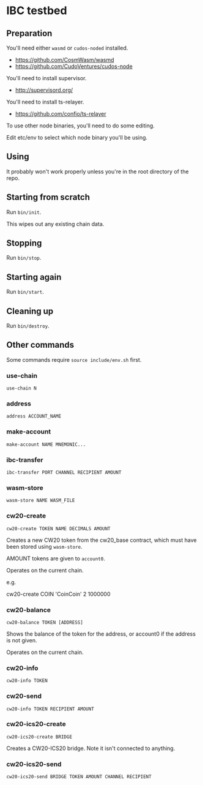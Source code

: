 # IBC testbed

## Preparation

You'll need either `wasmd` or `cudos-noded` installed.

* https://github.com/CosmWasm/wasmd
* https://github.com/CudoVentures/cudos-node

You'll need to install supervisor.

* http://supervisord.org/

You'll need to install ts-relayer.

* https://github.com/confio/ts-relayer

To use other node binaries, you'll need to do some editing.

Edit etc/env to select which node binary you'll be using.

## Using

It probably won't work properly unless you're in the root directory of the repo.

## Starting from scratch

Run `bin/init`.

This wipes out any existing chain data.

## Stopping

Run `bin/stop`.

## Starting again

Run `bin/start`.

## Cleaning up

Run `bin/destroy`.

## Other commands

Some commands require `source include/env.sh` first.

### use-chain

`use-chain N`

### address

`address ACCOUNT_NAME`

### make-account

`make-account NAME MNEMONIC...`

### ibc-transfer

`ibc-transfer PORT CHANNEL RECIPIENT AMOUNT`

### wasm-store

`wasm-store NAME WASM_FILE`

### cw20-create

`cw20-create TOKEN NAME DECIMALS AMOUNT`

Creates a new CW20 token from the cw20_base contract, which must have been stored using
`wasm-store`.

AMOUNT tokens are given to `account0`.

Operates on the current chain.

e.g.

cw20-create COIN 'CoinCoin' 2 1000000

### cw20-balance

`cw20-balance TOKEN [ADDRESS]`

Shows the balance of the token for the address, or account0 if the address is not given.

Operates on the current chain.

### cw20-info

`cw20-info TOKEN`

### cw20-send

`cw20-info TOKEN RECIPIENT AMOUNT`

### cw20-ics20-create

`cw20-ics20-create BRIDGE`

Creates a CW20-ICS20 bridge. Note it isn't connected to anything.

### cw20-ics20-send

`cw20-ics20-send BRIDGE TOKEN AMOUNT CHANNEL RECIPIENT`
